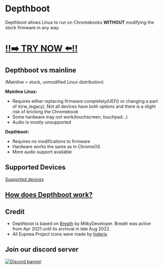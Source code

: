 # Depthboot
Depthboot allows Linux to run on Chromebooks **WITHOUT** modifying the stock firmware in any way.  
<h1><a href="https://eupnea-linux.github.io/docs.html#/">‼️➡️ TRY NOW ⬅️‼️</a></h1>

## Depthboot vs mainline
(Mainline = stock, unmodified Linux distribution)

**Mainline Linux:**
* Requires either replacing firmware completely(UEFI) or changing a part of it(rw_legacy). Not all devices have both options and there is a slight risk of bricking the Chromebook
* Some hardware may not work(touchscreen, touchpad...)
* Audio is mostly unsupported

**Depthboot:**
* Requires no modifications to firmware
* Hardware works the same as in ChromeOS
* More audio support available

## Supported Devices
[Supported devices](https://eupnea-linux.github.io/docs.html#/pages/devices)

## [How does Depthboot work?](https://eupnea-linux.github.io/docs.html#/dev-pages/build-script)

## Credit
* Depthboot is based on [Breath](https://github.com/cb-linux/breath) by MilkyDeveloper. Breath was active from Apr 2021 until its archival in late Aug 2022.  
* All Eupnea Project icons were made by [Inderix](https://github.com/CorruptedPlazma)

## Join our discord server
[<img src="https://discordapp.com/api/guilds/994245999822381076/widget.png?style=banner2" alt="Discord banner"></img>](https://discord.gg/jxXb2PwzYz)
